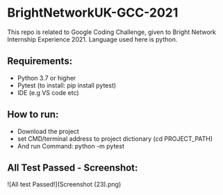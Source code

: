 # BrightNetworkUK-GCC-2021
This repo is related to Google Coding Challenge, given to Bright Network Internship Experience 2021. Language used here is python.

## Requirements:
- Python 3.7 or higher
- Pytest (to install: pip install pytest)
- IDE (e.g VS code etc)

## How to run:
- Download the project
- set CMD/terminal address to project dictionary (cd PROJECT_PATH)
- And run Command: python -m pytest

## All Test Passed - Screenshot:
![All test Passed!](Screenshot (23).png)
